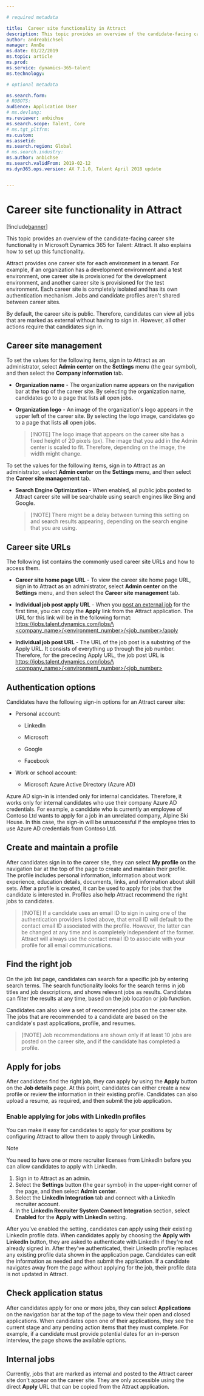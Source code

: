```yaml
---

# required metadata

title:  Career site functionality in Attract
description: This topic provides an overview of the candidate-facing career site functionality in Attract.
author: andreabichsel
manager: AnnBe
ms.date: 03/22/2019
ms.topic: article
ms.prod: 
ms.service: dynamics-365-talent
ms.technology: 

# optional metadata

ms.search.form: 
# ROBOTS: 
audience: Application User
# ms.devlang: 
ms.reviewer: anbichse
ms.search.scope: Talent, Core
# ms.tgt_pltfrm: 
ms.custom: 
ms.assetid: 
ms.search.region: Global
# ms.search.industry: 
ms.author: anbichse
ms.search.validFrom: 2019-02-12
ms.dyn365.ops.version: AX 7.1.0, Talent April 2018 update


---
```


# Career site functionality in Attract

[!include[banner](../includes/banner.md)]

This topic provides an overview of the candidate-facing career site
functionality in Microsoft Dynamics 365 for Talent: Attract. It also explains
how to set up this functionality.

Attract provides one career site for each environment in a tenant. For example,
if an organization has a development environment and a test environment, one
career site is provisioned for the development environment, and another career
site is provisioned for the test environment. Each career site is completely
isolated and has its own authentication mechanism. Jobs and candidate profiles
aren't shared between career sites.

By default, the career site is public. Therefore, candidates can view all jobs
that are marked as external without having to sign in. However, all other
actions require that candidates sign in.

## Career site management

To set the values for the following items, sign in to Attract as an administrator,
select **Admin center** on the **Settings** menu (the gear symbol), and then
select the **Company information** tab.

-   **Organization name** - The organization name appears on the navigation bar
    at the top of the career site. By selecting the organization name,
    candidates go to a page that lists all open jobs.

-   **Organization logo** - An image of the organization's logo appears in the
    upper left of the career site. By selecting the logo image, candidates go to
    a page that lists all open jobs.

    >   [!NOTE] 
    >   The logo image that appears on the career site has a fixed
    >   height of 20 pixels (px). The image that you add in the Admin center is
    >   scaled to fit. Therefore, depending on the image, the width might
    >   change.
 
To set the values for the following items, sign in to Attract as an administrator,
select **Admin center** on the **Settings** menu, and then
select the **Career site management** tab.

-   **Search Engine Optimization** - When enabled, all public jobs posted to
    Attract career site will be searchable using search engines like Bing
    and Google.

    >   [!NOTE] 
    >   There might be a delay between turning this setting on and search
    >   results appearing, depending on the search engine that you are using.
         
## Career site URLs

The following list contains the commonly used career site URLs and how to access them.

-   **Career site home page URL** - To view the career site home page URL, sign
    in to Attract as an administrator, select **Admin center** on the **Settings** menu, and then select the **Career site management** tab.

-   **Individual job post apply URL** - When you [post an external
    job](Creating-jobs-Attract.md#postings) for the first time, you can copy
    the **Apply** link from the Attract application. The URL for this link will
    be in the following format: 
    [https://jobs.talent.dynamics.com/jobs/\<company_name\>/\<environment_number\>/\<job_number\>/apply](https://jobs.talent.dynamics.com/jobs/%3ccompany_name%3e/%3cenvironment_number%3e/%3cjob_number%3e/apply)

-   **Individual job post URL** - The URL of the job post is a substring of the
    Apply URL. It consists of everything up through the job number. Therefore,
    for the preceding Apply URL, the job post URL is
    [https://jobs.talent.dynamics.com/jobs/\<company_name\>/\<environment_number\>/\<job_number\>](https://jobs.talent.dynamics.com/jobs/%3ccompany_name%3e/%3cenvironment_number%3e/%3cjob_number%3e)

## Authentication options

Candidates have the following sign-in options for an Attract career site:

-   Personal account:

    -   LinkedIn

    -   Microsoft

    -   Google

    -   Facebook

-   Work or school account:

    -   Microsoft Azure Active Directory (Azure AD)

Azure AD sign-in is intended only for internal candidates. Therefore, it works
only for internal candidates who use their company Azure AD credentials. For
example, a candidate who is currently an employee of Contoso Ltd wants to apply
for a job in an unrelated company, Alpine Ski House. In this case, the sign-in
will be unsuccessful if the employee tries to use Azure AD
credentials from Contoso Ltd.

## Create and maintain a profile

After candidates sign in to the career site, they can select **My profile** on
the navigation bar at the top of the page to create and maintain their profile.
The profile includes personal information, information about work experience,
education details, documents, links, and information about skill sets. After a
profile is created, it can be used to apply for jobs that the candidate is
interested in. Profiles also help Attract recommend the right jobs to
candidates.

>   [!NOTE]
>   If a candidate uses an email ID to sign in using one of the
>   authentication providers listed above, that email ID will default to the contact
>   email ID associated with the profile. However, the latter can be changed at
>   any time and is completely independent of the former. Attract will always use
>   the contact email ID to associate with your profile for all email
>   communications.

## Find the right job

On the job list page, candidates can search for a specific job by entering
search terms. The search functionality looks for the search terms in job titles
and job descriptions, and shows relevant jobs as results. Candidates can filter
the results at any time, based on the job location or job function.

Candidates can also view a set of recommended jobs on the career site. The jobs
that are recommended to a candidate are based on the candidate's past
applications, profile, and resumes.

>   [!NOTE] 
>   Job recommendations are shown only if at least 10 jobs are posted on
>   the career site, and if the candidate has completed a profile.

## Apply for jobs

After candidates find the right job, they can apply by using
the **Apply** button on the **Job details** page. At this point, candidates can
either create a new profile or review the information in their existing profile.
Candidates can also upload a resume, as required, and then submit the job
application.

### Enable applying for jobs with LinkedIn profiles

You can make it easy for candidates to apply for your positions by configuring Attract to allow them to apply through LinkedIn.

> [!NOTE] 
> You need to have one or more recruiter licenses from LinkedIn before you can allow candidates to apply with LinkedIn.

1. Sign in to Attract as an admin.
2. Select the **Settings** button (the gear symbol) in the upper-right corner of the page, and then select **Admin center**.
3. Select the **LinkedIn Integration** tab and connect with a LinkedIn recruiter account.
4. In the **LinkedIn Recruiter System Connect Integration** section, select **Enabled** for the **Apply with LinkedIn** setting.

After you've enabled the setting, candidates can apply using their existing LinkedIn profile data. When candidates apply by choosing the **Apply with LinkedIn** button, they are asked to authenticate with LinkedIn if they're not already signed in. After they've authenticated, their LinkedIn profile replaces any existing profile data shown in the application page. Candidates can edit the information as needed and then submit the application. If a candidate navigates away from the page without applying for the job, their profile data is not updated in Attract.

## Check application status

After candidates apply for one or more jobs, they can select **Applications** on
the navigation bar at the top of the page to view their open and closed
applications. When candidates open one of their applications, they see the
current stage and any pending action items that they must complete. For example,
if a candidate must provide potential dates for an in-person interview, the page
shows the available options.

## Internal jobs

Currently, jobs that are marked as internal and posted to the Attract career
site don't appear on the career site. They are only accessible using the direct
**Apply** URL that can be copied from the Attract application.

